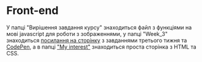 # Front-end

У папці "Вирішення завдання курсу" знаходиться файл з функціями на мові javascript для роботи з зображеннями, у папці "Week_3" знаходиться [посилання на сторінку](https://ksenalokhanko.github.io/Front-end/Week%20_3/week3.html) з завданнями третього тижня та [CodePen](https://codepen.io/KsenaLokhanko/full/mdaXgMJ), а в папці ["My interest"](https://ksenalokhanko.github.io/Front-end/My_interests/page.html) знаходиться проста сторінка з HTML та CSS. 

